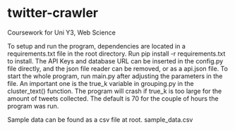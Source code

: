 # twitter-crawler
Coursework for Uni Y3, Web Science

To setup and run the program, dependencies are located in a requirements.txt file in the root directory. Run pip install -r requirements.txt to install. 
The API Keys and database URL can be inserted in the config.py file directly, and the json file reader can be removed, or as a api.json file. 
To start the whole program, run main.py after adjusting the parameters in the file. An important one is the true_k variable in grouping.py in the cluster_text() function. The program will crash if true_k is too large for the amount of tweets collected. The default is 70 for the couple of hours the program was run.

Sample data can be found as a csv file at root. sample_data.csv
